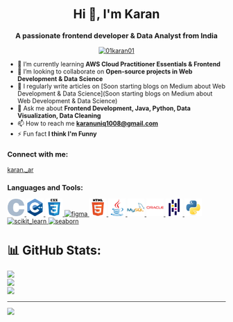 <h1 align="center">Hi 👋, I'm Karan</h1>
<h3 align="center">A passionate frontend developer & Data Analyst from India</h3>

<p align="center"> <a href="https://github.com/ryo-ma/github-profile-trophy"><img src="https://encrypted-tbn0.gstatic.com/images?q=tbn:ANd9GcTd8q5-5_in4OcEPJON5t32Fh4RkzYWOwzWdA&s" alt="01karan01" width="200"/></a> </p>

- 🌱 I’m currently learning **AWS Cloud Practitioner Essentials & Frontend**
- 👯 I’m looking to collaborate on **Open-source projects in Web Development & Data Science**
- 📝 I regularly write articles on [Soon starting blogs on Medium about Web Development & Data Science](Soon starting blogs on Medium about Web Development & Data Science)
- 💬 Ask me about **Frontend Development, Java, Python, Data Visualization, Data Cleaning**
- 📫 How to reach me **karanuniq1008@gmail.com**
- ⚡ Fun fact **I think I'm Funny**

<h3 align="left">Connect with me:</h3>
<p align="left"><a href="https://www.instagram.com/karan._ar/">karan._ar</a>
</p>

<h3 align="left">Languages and Tools:</h3>
<p align="left"> <a href="https://www.cprogramming.com/" target="_blank" rel="noreferrer"> <img src="https://raw.githubusercontent.com/devicons/devicon/master/icons/c/c-original.svg" alt="c" width="40" height="40"/> </a> <a href="https://www.w3schools.com/cpp/" target="_blank" rel="noreferrer"> <img src="https://raw.githubusercontent.com/devicons/devicon/master/icons/cplusplus/cplusplus-original.svg" alt="cplusplus" width="40" height="40"/> </a> <a href="https://www.w3schools.com/css/" target="_blank" rel="noreferrer"> <img src="https://raw.githubusercontent.com/devicons/devicon/master/icons/css3/css3-original-wordmark.svg" alt="css3" width="40" height="40"/> </a> <a href="https://www.figma.com/" target="_blank" rel="noreferrer"> <img src="https://www.vectorlogo.zone/logos/figma/figma-icon.svg" alt="figma" width="40" height="40"/> </a> <a href="https://www.w3.org/html/" target="_blank" rel="noreferrer"> <img src="https://raw.githubusercontent.com/devicons/devicon/master/icons/html5/html5-original-wordmark.svg" alt="html5" width="40" height="40"/> </a> <a href="https://www.java.com" target="_blank" rel="noreferrer"> <img src="https://raw.githubusercontent.com/devicons/devicon/master/icons/java/java-original.svg" alt="java" width="40" height="40"/> </a> <a href="https://www.mysql.com/" target="_blank" rel="noreferrer"> <img src="https://raw.githubusercontent.com/devicons/devicon/master/icons/mysql/mysql-original-wordmark.svg" alt="mysql" width="40" height="40"/> </a> <a href="https://www.oracle.com/" target="_blank" rel="noreferrer"> <img src="https://raw.githubusercontent.com/devicons/devicon/master/icons/oracle/oracle-original.svg" alt="oracle" width="40" height="40"/> </a> <a href="https://pandas.pydata.org/" target="_blank" rel="noreferrer"> <img src="https://raw.githubusercontent.com/devicons/devicon/2ae2a900d2f041da66e950e4d48052658d850630/icons/pandas/pandas-original.svg" alt="pandas" width="40" height="40"/> </a> <a href="https://www.python.org" target="_blank" rel="noreferrer"> <img src="https://raw.githubusercontent.com/devicons/devicon/master/icons/python/python-original.svg" alt="python" width="40" height="40"/> </a> <a href="https://scikit-learn.org/" target="_blank" rel="noreferrer"> <img src="https://upload.wikimedia.org/wikipedia/commons/0/05/Scikit_learn_logo_small.svg" alt="scikit_learn" width="40" height="40"/> </a> <a href="https://seaborn.pydata.org/" target="_blank" rel="noreferrer"> <img src="https://seaborn.pydata.org/_images/logo-mark-lightbg.svg" alt="seaborn" width="40" height="40"/> </a> </p>

# 📊 GitHub Stats:
![](https://github-readme-stats.vercel.app/api?username=01Karan01&theme=dark&hide_border=false&include_all_commits=false&count_private=false)<br/>
![](https://streak-stats.demolab.com?user=01Karan01&theme=dark&hide_border=false)<br/>
![](https://github-readme-stats.vercel.app/api/top-langs/?username=01Karan01&theme=dark&hide_border=false&include_all_commits=false&count_private=false&layout=compact)

---
[![](https://visitcount.itsvg.in/api?id=01Karan01&icon=0&color=0)](https://visitcount.itsvg.in)

<!-- Proudly created with GPRM ( https://gprm.itsvg.in ) -->
